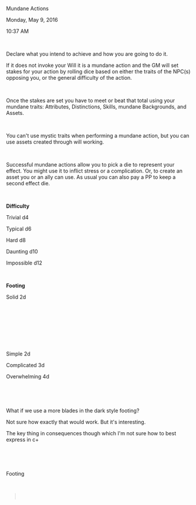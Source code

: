 Mundane Actions

Monday, May 9, 2016

10:37 AM

 

Declare what you intend to achieve and how you are going to do it.

If it does not invoke your Will it is a mundane action and the GM will set stakes for your action by rolling dice based on either the traits of the NPC(s) opposing you, or the general difficulty of the action.

 

Once the stakes are set you have to meet or beat that total using your mundane traits: Attributes, Distinctions, Skills, mundane Backgrounds, and Assets.

 

You can't use mystic traits when performing a mundane action, but you can use assets created through will working.

 

Successful mundane actions allow you to pick a die to represent your effect. You might use it to inflict stress or a complication. Or, to create an asset you or an ally can use. As usual you can also pay a PP to keep a second effect die.

 

**Difficulty**

Trivial d4

Typical d6

Hard d8

Daunting d10

Impossible d12

 

**Footing**

Solid 2d

 

 

 

 

Simple 2d

Complicated 3d

Overwhelming 4d

 

 

What if we use a more blades in the dark style footing?

Not sure how exactly that would work. But it's interesting.

The key thing in consequences though which I'm not sure how to best express in c+

 

 

Footing

 

>  

 
